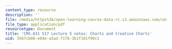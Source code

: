 ```yaml
---
content_type: resource
description: ''
file: /media/https%3A/open-learning-course-data-rc.s3.amazonaws.com/cms-631-data-storytelling-studio-climate-change-spring-2017/3567cb08e04ea5ad71763b1f101f99c1_MITCMS_631s17_lec5_charts_nt.pdf
file_type: application/pdf
resourcetype: Document
title: 'CMS.631 S17 Lecture 5 notes: Charts and Creative Charts'
uid: 3567cb08-e04e-a5ad-7176-3b1f101f99c1
---
```

